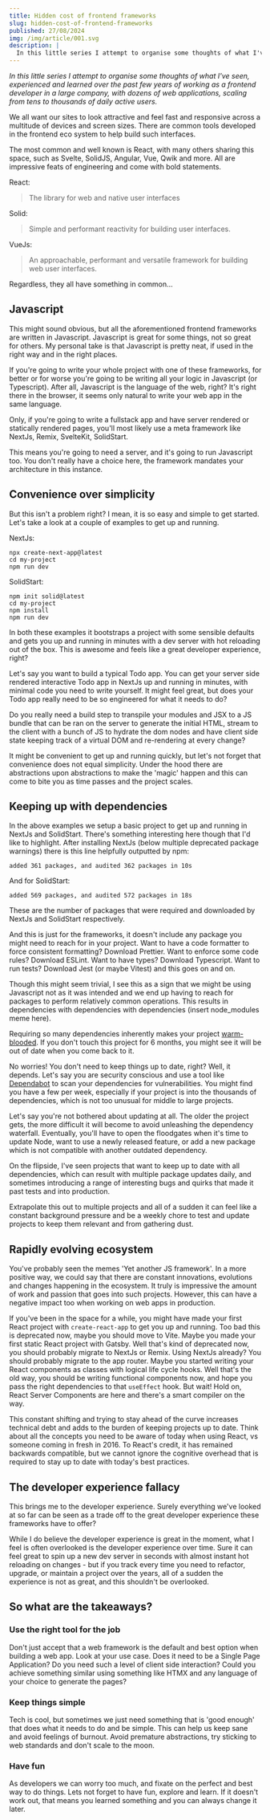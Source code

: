 ```yaml
---
title: Hidden cost of frontend frameworks
slug: hidden-cost-of-frontend-frameworks
published: 27/08/2024
img: /img/article/001.svg
description: |
  In this little series I attempt to organise some thoughts of what I've seen, experienced and learned over the past few years of working as a frontend developer in a large company, with dozens of web applications, scaling from tens to thousands of daily active users.
---
```


_In this little series I attempt to organise some thoughts of what I've seen, experienced and learned over the past few years of working as a frontend developer in a large company, with dozens of web applications, scaling from tens to thousands of daily active users._

We all want our sites to look attractive and feel fast and responsive across a multitude of devices and screen sizes. There are common tools developed in the frontend eco system to help build such interfaces.

The most common and well known is React, with many others sharing this space, such as Svelte, SolidJS, Angular, Vue, Qwik and more. All are impressive feats of engineering and come with bold statements.

React:

> The library for web and native user interfaces

Solid:

> Simple and performant reactivity for building user interfaces.

VueJs:

> An approachable, performant and versatile framework for building web user interfaces.

Regardless, they all have something in common…

## Javascript

This might sound obvious, but all the aforementioned frontend frameworks are written in Javascript. Javascript is great for some things, not so great for others. My personal take is that Javascript is pretty neat, if used in the right way and in the right places.

If you're going to write your whole project with one of these frameworks, for better or for worse you're going to be writing all your logic in Javascript (or Typescript). After all, Javascript is the language of the web, right? It's right there in the browser, it seems only natural to write your web app in the same language.

Only, if you're going to write a fullstack app and have server rendered or statically rendered pages, you'll most likely use a meta framework like NextJs, Remix, SvelteKit, SolidStart.

This means you're going to need a server, and it's going to run Javascript too. You don't really have a choice here, the framework mandates your architecture in this instance.

## Convenience over simplicity

But this isn't a problem right? I mean, it is so easy and simple to get started. Let's take a look at a couple of examples to get up and running.

NextJs:

```
npx create-next-app@latest
cd my-project
npm run dev
```

SolidStart:

```
npm init solid@latest
cd my-project
npm install
npm run dev
```

In both these examples it bootstraps a project with some sensible defaults and gets you up and running in minutes with a dev server with hot reloading out of the box. This is awesome and feels like a great developer experience, right?

Let's say you want to build a typical Todo app. You can get your server side rendered interactive Todo app in NextJs up and running in minutes, with minimal code you need to write yourself. It might feel great, but does your Todo app really need to be so engineered for what it needs to do?

Do you really need a build step to transpile your modules and JSX to a JS bundle that can be ran on the server to generate the initial HTML, stream to the client with a bunch of JS to hydrate the dom nodes and have client side state keeping track of a virtual DOM and re-rendering at every change?

It might be convenient to get up and running quickly, but let's not forget that convenience does not equal simplicity. Under the hood there are abstractions upon abstractions to make the 'magic' happen and this can come to bite you as time passes and the project scales.

## Keeping up with dependencies

In the above examples we setup a basic project to get up and running in NextJs and SolidStart. There's something interesting here though that I'd like to highlight. After installing NextJs (below multiple deprecated package warnings) there is this line helpfully outputted by npm:

```
added 361 packages, and audited 362 packages in 10s
```

And for SolidStart:

```
added 569 packages, and audited 572 packages in 18s
```

These are the number of packages that were required and downloaded by NextJs and SolidStart respectively.

And this is just for the frameworks, it doesn't include any package you might need to reach for in your project. Want to have a code formatter to force consistent formatting? Download Prettier. Want to enforce some code rules? Download ESLint. Want to have types? Download Typescript. Want to run tests? Download Jest (or maybe Vitest) and this goes on and on.

Though this might seem trivial, I see this as a sign that we might be using Javascript not as it was intended and we end up having to reach for packages to perform relatively common operations. This results in dependencies with dependencies with dependencies (insert node_modules meme here).

Requiring so many dependencies inherently makes your project [warm-blooded](https://blog.jim-nielsen.com/2024/cold-blooded-software/). If you don't touch this project for 6 months, you might see it will be out of date when you come back to it.

No worries! You don't need to keep things up to date, right? Well, it depends. Let's say you are security conscious and use a tool like [Dependabot](https://docs.github.com/en/code-security/getting-started/dependabot-quickstart-guide) to scan your dependencies for vulnerabilities. You might find you have a few per week, especially if your project is into the thousands of dependencies, which is not too unusual for middle to large projects.

Let's say you're not bothered about updating at all. The older the project gets, the more difficult it will become to avoid unleashing the dependency waterfall. Eventually, you'll have to open the floodgates when it's time to update Node, want to use a newly released feature, or add a new package which is not compatible with another outdated dependency.

On the flipside, I've seen projects that want to keep up to date with all dependencies, which can result with multiple package updates daily, and sometimes introducing a range of interesting bugs and quirks that made it past tests and into production.

Extrapolate this out to multiple projects and all of a sudden it can feel like a constant background pressure and be a weekly chore to test and update projects to keep them relevant and from gathering dust.

## Rapidly evolving ecosystem

You've probably seen the memes 'Yet another JS framework'. In a more positive way, we could say that there are constant innovations, evolutions and changes happening in the ecosystem. It truly is impressive the amount of work and passion that goes into such projects. However, this can have a negative impact too when working on web apps in production.

If you've been in the space for a while, you might have made your first React project with `create-react-app` to get you up and running. Too bad this is deprecated now, maybe you should move to Vite. Maybe you made your first static React project with Gatsby. Well that's kind of deprecated now, you should probably migrate to NextJs or Remix. Using NextJs already? You should probably migrate to the app router. Maybe you started writing your React components as classes with logical life cycle hooks. Well that's the old way, you should be writing functional components now, and hope you pass the right dependencies to that `useEffect` hook. But wait! Hold on, React Server Components are here and there's a smart compiler on the way.

This constant shifting and trying to stay ahead of the curve increases technical debt and adds to the burden of keeping projects up to date. Think about all the concepts you need to be aware of today when using React, vs someone coming in fresh in 2016. To React's credit, it has remained backwards compatible, but we cannot ignore the cognitive overhead that is required to stay up to date with today's best practices.

## The developer experience fallacy

This brings me to the developer experience. Surely everything we've looked at so far can be seen as a trade off to the great developer experience these frameworks have to offer?

While I do believe the developer experience is great in the moment, what I feel is often overlooked is the developer experience over time. Sure it can feel great to spin up a new dev server in seconds with almost instant hot reloading on changes - but if you track every time you need to refactor, upgrade, or maintain a project over the years, all of a sudden the experience is not as great, and this shouldn't be overlooked.

## So what are the takeaways?

### Use the right tool for the job

Don't just accept that a web framework is the default and best option when building a web app. Look at your use case. Does it need to be a Single Page Application? Do you need such a level of client side interaction? Could you achieve something similar using something like HTMX and any language of your choice to generate the pages?

### Keep things simple

Tech is cool, but sometimes we just need something that is 'good enough' that does what it needs to do and be simple. This can help us keep sane and avoid feelings of burnout. Avoid premature abstractions, try sticking to web standards and don't scale to the moon.

### Have fun

As developers we can worry too much, and fixate on the perfect and best way to do things. Lets not forget to have fun, explore and learn. If it doesn't work out, that means you learned something and you can always change it later.

